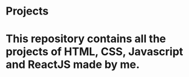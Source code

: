 # Projects
# This repository contains all the projects of HTML, CSS, Javascript and ReactJS made by me.

